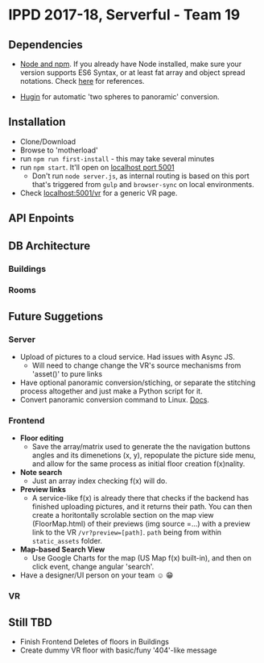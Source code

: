 # IPPD 2017-18, Serverful - Team 19

## Dependencies
- [Node and npm](https://nodejs.org/en/). If you already have Node installed, make sure your version supports ES6 Syntax, or at least fat array and object spread notations. Check [here](https://node.green/) for references.
+ [Hugin](http://hugin.sourceforge.net/download/) for automatic 'two spheres to panoramic' conversion.

## Installation
- Clone/Download
- Browse to 'motherload'
- run `npm run first-install` - this may take several minutes
- run `npm start`. It'll open on [localhost port 5001](http://localhost:5001)
  + Don't run `node server.js`, as internal routing is based on this port that's triggered from `gulp` and `browser-sync` on local environments.
- Check [localhost:5001/vr](http://localhost:5001/vr) for a generic VR page.

<!-- - Frontend
  + Search View
    ```
    ====================
          NAVBAR
    --------------------
        | Search bar ng-model='search'
        | --------------
        |
    MAP | [ng-repeat of buildings | filter:search | limitTo: 20?-50?]
        |
        |
    --------------------
    ====================
    ```
 -->

## API Enpoints
<!-- picture -->

## DB Architecture
### Buildings
<!-- picture -->

### Rooms
<!-- picture -->

## Future Suggetions

### Server
  - Upload of pictures to a cloud service. Had issues with Async JS.
    + Will need to change change the VR's source mechanisms from 'asset()' to pure links
  - Have optional panoramic conversion/stiching, or separate the stitching process altogether and just make a Python script for it.
  - Convert panoramic conversion command to Linux. [Docs](https://github.com/ultramango/gear360pano).

### Frontend
  - **Floor editing**
    + Save the array/matrix used to generate the the navigation buttons angles and its dimenetions (x, y), repopulate the picture side menu, and allow for the same process as initial floor creation f(x)nality.
  - **Note search**
    + Just an array index checking f(x) will do.
  - **Preview links**
    + A service-like f(x) is already there that checks if the backend has finished uploading pictures, and it returns their path. You can then create a horitontally scrolable section on the map view (FloorMap.html) of their previews (img source =...) with a preview link to the VR `/vr?preview=[path]`. `path` being from within `static_assets` folder.
  - **Map-based Search View**
    + Use Google Charts for the map (US Map f(x) built-in), and then on click event, change angular 'search'.
  - Have a designer/UI person on your team :relaxed: :grin:

### VR
<!-- more here -->

## Still TBD
- Finish Frontend Deletes of floors in Buildings
- Create dummy VR floor with basic/funy '404'-like message